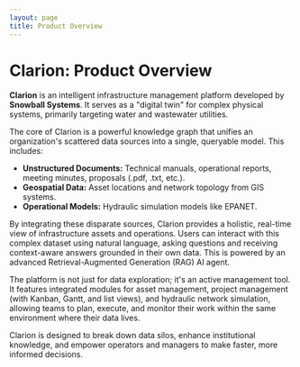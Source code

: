 ```yaml
---
layout: page
title: Product Overview
---
```


<div class="container">

# Clarion: Product Overview

**Clarion** is an intelligent infrastructure management platform developed by **Snowball Systems**. It serves as a "digital twin" for complex physical systems, primarily targeting water and wastewater utilities.

The core of Clarion is a powerful knowledge graph that unifies an organization's scattered data sources into a single, queryable model. This includes:

-   **Unstructured Documents:** Technical manuals, operational reports, meeting minutes, proposals (.pdf, .txt, etc.).
-   **Geospatial Data:** Asset locations and network topology from GIS systems.
-   **Operational Models:** Hydraulic simulation models like EPANET.

By integrating these disparate sources, Clarion provides a holistic, real-time view of infrastructure assets and operations. Users can interact with this complex dataset using natural language, asking questions and receiving context-aware answers grounded in their own data. This is powered by an advanced Retrieval-Augmented Generation (RAG) AI agent.

The platform is not just for data exploration; it's an active management tool. It features integrated modules for asset management, project management (with Kanban, Gantt, and list views), and hydraulic network simulation, allowing teams to plan, execute, and monitor their work within the same environment where their data lives.

Clarion is designed to break down data silos, enhance institutional knowledge, and empower operators and managers to make faster, more informed decisions. 

</div> 